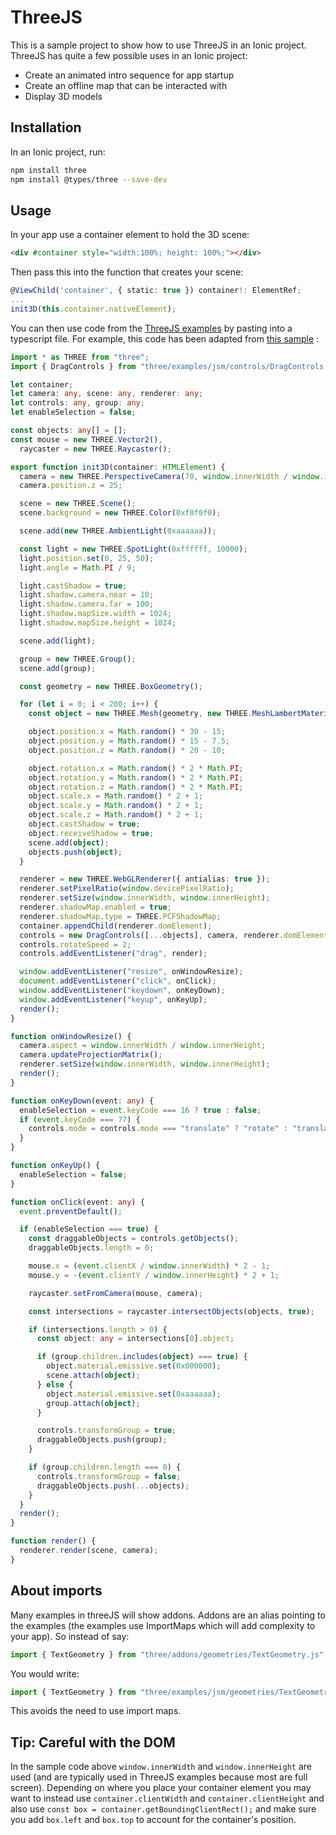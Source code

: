 # ThreeJS

This is a sample project to show how to use ThreeJS in an Ionic project. ThreeJS has quite a few possible uses in an Ionic project:

- Create an animated intro sequence for app startup
- Create an offline map that can be interacted with
- Display 3D models

## Installation

In an Ionic project, run:

```bash
npm install three
npm install @types/three --save-dev
```

## Usage

In your app use a container element to hold the 3D scene:

```html
<div #container style="width:100%; height: 100%;"></div>
```

Then pass this into the function that creates your scene:

```typescript
@ViewChild('container', { static: true }) container!: ElementRef;
...
init3D(this.container.nativeElement);
```

You can then use code from the [ThreeJS examples](https://threejs.org/examples/) by pasting into a typescript file. For example, this code has been adapted from [this sample](https://github.com/mrdoob/three.js/blob/master/examples/misc_controls_drag.html) :

```typescript
import * as THREE from "three";
import { DragControls } from "three/examples/jsm/controls/DragControls.js";

let container;
let camera: any, scene: any, renderer: any;
let controls: any, group: any;
let enableSelection = false;

const objects: any[] = [];
const mouse = new THREE.Vector2(),
  raycaster = new THREE.Raycaster();

export function init3D(container: HTMLElement) {
  camera = new THREE.PerspectiveCamera(70, window.innerWidth / window.innerHeight, 0.1, 500);
  camera.position.z = 25;

  scene = new THREE.Scene();
  scene.background = new THREE.Color(0xf0f0f0);

  scene.add(new THREE.AmbientLight(0xaaaaaa));

  const light = new THREE.SpotLight(0xffffff, 10000);
  light.position.set(0, 25, 50);
  light.angle = Math.PI / 9;

  light.castShadow = true;
  light.shadow.camera.near = 10;
  light.shadow.camera.far = 100;
  light.shadow.mapSize.width = 1024;
  light.shadow.mapSize.height = 1024;

  scene.add(light);

  group = new THREE.Group();
  scene.add(group);

  const geometry = new THREE.BoxGeometry();

  for (let i = 0; i < 200; i++) {
    const object = new THREE.Mesh(geometry, new THREE.MeshLambertMaterial({ color: Math.random() * 0xffffff }));

    object.position.x = Math.random() * 30 - 15;
    object.position.y = Math.random() * 15 - 7.5;
    object.position.z = Math.random() * 20 - 10;

    object.rotation.x = Math.random() * 2 * Math.PI;
    object.rotation.y = Math.random() * 2 * Math.PI;
    object.rotation.z = Math.random() * 2 * Math.PI;
    object.scale.x = Math.random() * 2 + 1;
    object.scale.y = Math.random() * 2 + 1;
    object.scale.z = Math.random() * 2 + 1;
    object.castShadow = true;
    object.receiveShadow = true;
    scene.add(object);
    objects.push(object);
  }

  renderer = new THREE.WebGLRenderer({ antialias: true });
  renderer.setPixelRatio(window.devicePixelRatio);
  renderer.setSize(window.innerWidth, window.innerHeight);
  renderer.shadowMap.enabled = true;
  renderer.shadowMap.type = THREE.PCFShadowMap;
  container.appendChild(renderer.domElement);
  controls = new DragControls([...objects], camera, renderer.domElement);
  controls.rotateSpeed = 2;
  controls.addEventListener("drag", render);

  window.addEventListener("resize", onWindowResize);
  document.addEventListener("click", onClick);
  window.addEventListener("keydown", onKeyDown);
  window.addEventListener("keyup", onKeyUp);
  render();
}

function onWindowResize() {
  camera.aspect = window.innerWidth / window.innerHeight;
  camera.updateProjectionMatrix();
  renderer.setSize(window.innerWidth, window.innerHeight);
  render();
}

function onKeyDown(event: any) {
  enableSelection = event.keyCode === 16 ? true : false;
  if (event.keyCode === 77) {
    controls.mode = controls.mode === "translate" ? "rotate" : "translate";
  }
}

function onKeyUp() {
  enableSelection = false;
}

function onClick(event: any) {
  event.preventDefault();

  if (enableSelection === true) {
    const draggableObjects = controls.getObjects();
    draggableObjects.length = 0;

    mouse.x = (event.clientX / window.innerWidth) * 2 - 1;
    mouse.y = -(event.clientY / window.innerHeight) * 2 + 1;

    raycaster.setFromCamera(mouse, camera);

    const intersections = raycaster.intersectObjects(objects, true);

    if (intersections.length > 0) {
      const object: any = intersections[0].object;

      if (group.children.includes(object) === true) {
        object.material.emissive.set(0x000000);
        scene.attach(object);
      } else {
        object.material.emissive.set(0xaaaaaa);
        group.attach(object);
      }

      controls.transformGroup = true;
      draggableObjects.push(group);
    }

    if (group.children.length === 0) {
      controls.transformGroup = false;
      draggableObjects.push(...objects);
    }
  }
  render();
}

function render() {
  renderer.render(scene, camera);
}
```

## About imports

Many examples in threeJS will show addons. Addons are an alias pointing to the examples (the examples use ImportMaps which will add complexity to your app). So instead of say:

```typescript
import { TextGeometry } from "three/addons/geometries/TextGeometry.js";
```

You would write:

```typescript
import { TextGeometry } from "three/examples/jsm/geometries/TextGeometry.js";
```

This avoids the need to use import maps.

## Tip: Careful with the DOM

In the sample code above `window.innerWidth` and `window.innerHeight` are used (and are typically used in ThreeJS examples because most are full screen). Depending on where you place your container element you may want to instead use `container.clientWidth` and `container.clientHeight` and also use `const box = container.getBoundingClientRect();` and make sure you add `box.left` and `box.top` to account for the container's position.
